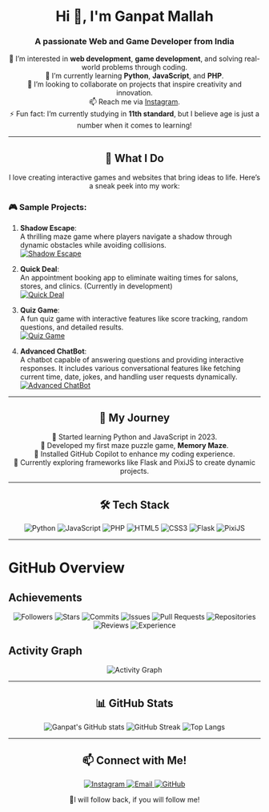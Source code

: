 <h1 align="center">Hi 👋, I'm Ganpat Mallah</h1>
<h3 align="center">A passionate Web and Game Developer from India</h3>

<p align="center">
  👀 I’m interested in <b>web development</b>, <b>game development</b>, and solving real-world problems through coding. <br>
  🌱 I’m currently learning <b>Python</b>, <b>JavaScript</b>, and <b>PHP</b>. <br>
  💞️ I’m looking to collaborate on projects that inspire creativity and innovation. <br>
  📫 Reach me via <a href="https://instagram.com/YOUR_INSTAGRAM_HANDLE">Instagram</a>. <br>
  ⚡ Fun fact: I’m currently studying in <b>11th standard</b>, but I believe age is just a number when it comes to learning!
</p>

---

<h2 align="center">🌟 What I Do</h2>
<p align="center">
  I love creating interactive games and websites that bring ideas to life. Here’s a sneak peek into my work:
</p>

### 🎮 Sample Projects:
1. **Shadow Escape**:  
   A thrilling maze game where players navigate a shadow through dynamic obstacles while avoiding collisions.  
   <a href="https://[ganpat-mallah.github.io/Shadow-game](https://ganpat-mallah.github.io/Shadow-game/)" target="_blank">
     <img src="https://img.shields.io/badge/Explore%20Game-Shadow%20Escape-blue?style=for-the-badge&logo=github" alt="Shadow Escape">
   </a>

2. **Quick Deal**:  
   An appointment booking app to eliminate waiting times for salons, stores, and clinics. (Currently in development)  
   <a href="https://github.com/ganpat-mallah/quick-deal" target="_blank">
     <img src="https://img.shields.io/badge/Explore%20App-Quick%20Deal-green?style=for-the-badge&logo=github" alt="Quick Deal">
   </a>

3. **Quiz Game**:  
   A fun quiz game with interactive features like score tracking, random questions, and detailed results.  
   <a href="https://[github.com/ganpat-mallah/quiz-game](https://ganpat-mallah.github.io/Quiz-game/)" target="_blank">
     <img src="https://img.shields.io/badge/Explore%20Game-Quiz%20Game-yellow?style=for-the-badge&logo=github" alt="Quiz Game">
   </a>

4. **Advanced ChatBot**:  
   A chatbot capable of answering questions and providing interactive responses. It includes various conversational features like fetching current time, date, jokes, and handling user requests dynamically.  
   <a href="https://github.com/ganpat-mallah/advanced-chatbot" target="_blank">
     <img src="https://img.shields.io/badge/Explore%20ChatBot-Advanced%20ChatBot-purple?style=for-the-badge&logo=github" alt="Advanced ChatBot">
   </a>

---

<h2 align="center">🚀 My Journey</h2>
<p align="center">
  🌟 Started learning Python and JavaScript in 2023. <br>
  🌟 Developed my first maze puzzle game, <b>Memory Maze</b>. <br>
  🌟 Installed GitHub Copilot to enhance my coding experience. <br>
  🌟 Currently exploring frameworks like Flask and PixiJS to create dynamic projects.
</p>

---

<h2 align="center">🛠️ Tech Stack</h2>
<p align="center">
  <img src="https://img.shields.io/badge/Python-3776AB?style=for-the-badge&logo=python&logoColor=white" alt="Python">
  <img src="https://img.shields.io/badge/JavaScript-F7DF1E?style=for-the-badge&logo=javascript&logoColor=black" alt="JavaScript">
  <img src="https://img.shields.io/badge/PHP-777BB4?style=for-the-badge&logo=php&logoColor=white" alt="PHP">
  <img src="https://img.shields.io/badge/HTML5-E34F26?style=for-the-badge&logo=html5&logoColor=white" alt="HTML5">
  <img src="https://img.shields.io/badge/CSS3-1572B6?style=for-the-badge&logo=css3&logoColor=white" alt="CSS3">
  <img src="https://img.shields.io/badge/Flask-000000?style=for-the-badge&logo=flask&logoColor=white" alt="Flask">
  <img src="https://img.shields.io/badge/PixiJS-FF5500?style=for-the-badge&logo=pixijs&logoColor=white" alt="PixiJS">
</p>

---
# GitHub Overview

## Achievements
<div align="center">
  <img src="https://img.shields.io/badge/Followers-Hyper_Celebrity_284pt-yellow?style=for-the-badge" alt="Followers" />
  <img src="https://img.shields.io/badge/Stars-High_Star_70pt-blue?style=for-the-badge" alt="Stars" />
  <img src="https://img.shields.io/badge/Commits-Hyper_Committer_412pt-green?style=for-the-badge" alt="Commits" />
  <img src="https://img.shields.io/badge/Issues-High_Issuer_20pt-red?style=for-the-badge" alt="Issues" />
  <img src="https://img.shields.io/badge/Pull_Requests-High_Puller_48pt-purple?style=for-the-badge" alt="Pull Requests" />
  <img src="https://img.shields.io/badge/Repositories-High_Repo_Creator_24pt-orange?style=for-the-badge" alt="Repositories" />
  <img src="https://img.shields.io/badge/Reviews-Active_Reviewer_16pt-pink?style=for-the-badge" alt="Reviews" />
  <img src="https://img.shields.io/badge/Experience-Intermediate_Dev_13pt-lightgrey?style=for-the-badge" alt="Experience" />
</div>

## Activity Graph
<div align="center">
  <img src="https://github-readme-activity-graph.vercel.app/graph?username=Ganpat-Mallah&theme=github" alt="Activity Graph" />
</div>

---

<h2 align="center">📊 GitHub Stats</h2>
<p align="center">
  <img src="https://github-readme-stats.vercel.app/api?username=ganpat-mallah&show_icons=true&theme=tokyonight" alt="Ganpat's GitHub stats">
  <img src="https://github-readme-streak-stats.herokuapp.com/?user=ganpat-mallah&theme=tokyonight" alt="GitHub Streak">
  <img src="https://github-readme-stats.vercel.app/api/top-langs/?username=ganpat-mallah&layout=compact&theme=tokyonight" alt="Top Langs">
</p>

---

<h2 align="center">📫 Connect with Me!</h2>
<p align="center">
  <a href="https://instagram.com/YOUR_INSTAGRAM_HANDLE" target="_blank">
    <img src="https://img.shields.io/badge/Instagram-E4405F?style=for-the-badge&logo=instagram&logoColor=white" alt="Instagram">
  </a>
  <a href="mailto:YOUR_EMAIL@example.com" target="_blank">
    <img src="https://img.shields.io/badge/Email-D14836?style=for-the-badge&logo=gmail&logoColor=white" alt="Email">
  </a>
  <a href="https://github.com/ganpat-mallah" target="_blank">
    <img src="https://img.shields.io/badge/GitHub-100000?style=for-the-badge&logo=github&logoColor=white" alt="GitHub">
  </a>
</p>
<p align="center">
  💞️I will follow back, if you will follow me!
</p>
